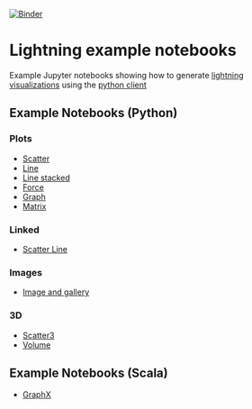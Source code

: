 [![Binder](http://mybinder.org/badge.svg)](http://mybinder.org/repo/lightning-viz/lightning-example-notebooks)

Lightning example notebooks
================================

Example Jupyter notebooks showing how to generate [lightning visualizations](http://lightning-viz.github.io/) using the [python client](http://lightning-viz.github.io/lightning-python/)

## Example Notebooks (Python)

### Plots

* [Scatter](http://nbviewer.ipython.org/github/lightning-viz/lightning-example-notebooks/blob/master/plots/scatter.ipynb)
* [Line](http://nbviewer.ipython.org/github/lightning-viz/lightning-example-notebooks/blob/master/plots/line.ipynb)
* [Line stacked](http://nbviewer.ipython.org/github/lightning-viz/lightning-example-notebooks/blob/master/plots/linestacked.ipynb)
* [Force](http://nbviewer.ipython.org/github/lightning-viz/lightning-example-notebooks/blob/master/plots/force.ipynb)
* [Graph](http://nbviewer.ipython.org/github/lightning-viz/lightning-example-notebooks/blob/master/plots/graph.ipynb)
* [Matrix](http://nbviewer.ipython.org/github/lightning-viz/lightning-example-notebooks/blob/master/plots/matrix.ipynb)

### Linked

* [Scatter Line](http://nbviewer.ipython.org/github/lightning-viz/lightning-example-notebooks/blob/master/linked/scatterline.ipynb)

### Images

* [Image and gallery](http://nbviewer.ipython.org/github/lightning-viz/lightning-example-notebooks/blob/master/images/images.ipynb)

### 3D

* [Scatter3](http://nbviewer.ipython.org/github/lightning-viz/lightning-example-notebooks/blob/master/3D/scatter3.ipynb)
* [Volume](http://nbviewer.ipython.org/github/lightning-viz/lightning-example-notebooks/blob/master/3D/volume.ipynb)

## Example Notebooks (Scala)

* [GraphX](http://nbviewer.ipython.org/github/lightning-viz/lightning-example-notebooks/blob/master/scala/graphx.ipynb)
